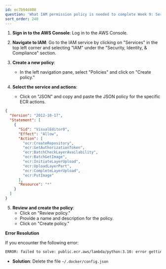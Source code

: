 ```yaml
---
id: ec7b94d408
question: 'What IAM permission policy is needed to complete Week 9: Serverless?'
sort_order: 240
---
```


1. **Sign in to the AWS Console**: Log in to the AWS Console.

2. **Navigate to IAM**: Go to the IAM service by clicking on "Services" in the top left corner and selecting "IAM" under the "Security, Identity, & Compliance" section.

3. **Create a new policy**:
   - In the left navigation pane, select "Policies" and click on "Create policy."

4. **Select the service and actions**:
   - Click on "JSON" and copy and paste the JSON policy for the specific ECR actions.

```json
{
  "Version": "2012-10-17",
  "Statement": [
    {
      "Sid": "VisualEditor0",
      "Effect": "Allow",
      "Action": [
        "ecr:CreateRepository",
        "ecr:GetAuthorizationToken",
        "ecr:BatchCheckLayerAvailability",
        "ecr:BatchGetImage",
        "ecr:InitiateLayerUpload",
        "ecr:UploadLayerPart",
        "ecr:CompleteLayerUpload",
        "ecr:PutImage"
      ],
      "Resource": "*"
    }
  ]
}
```

5. **Review and create the policy**:
   - Click on "Review policy."
   - Provide a name and description for the policy.
   - Click on "Create policy."

**Error Resolution**

If you encounter the following error:

```bash
ERROR: failed to solve: public.ecr.aws/lambda/python:3.10: error getting credentials - err: exec: "docker-credential-desktop.exe": executable file not found in $PATH, out: ``
```

- **Solution**: Delete the file `~/.docker/config.json`